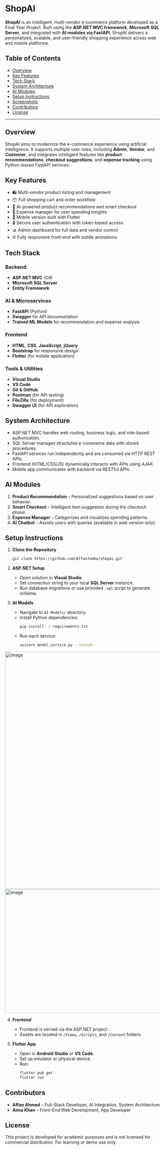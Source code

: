 # ShopAI

**ShopAI** is an intelligent, multi-vendor e-commerce platform developed as a Final Year Project. Built using the **ASP.NET MVC framework**, **Microsoft SQL Server**, and integrated with **AI modules via FastAPI**, ShopAI delivers a personalized, scalable, and user-friendly shopping experience across web and mobile platforms.

## Table of Contents
- [Overview](#overview)
- [Key Features](#key-features)
- [Tech Stack](#tech-stack)
- [System Architecture](#system-architecture)
- [AI Modules](#ai-modules)
- [Setup Instructions](#setup-instructions)
- [Screenshots](#screenshots)
- [Contributors](#contributors)
- [License](#license)

---

## Overview

ShopAI aims to modernize the e-commerce experience using artificial intelligence. It supports multiple user roles, including **Admin**, **Vendor**, and **Customer**, and integrates intelligent features like **product recommendations**, **checkout suggestions**, and **expense tracking** using Python-based FastAPI services.

## Key Features

- 🛍️ Multi-vendor product listing and management  
- 📦 Full shopping cart and order workflow  
- 🤖 AI-powered product recommendations and smart checkout  
- 💸 Expense manager for user spending insights  
- 📱 Mobile version built with Flutter  
- 🔒 Secure user authentication with token-based access  
- 📊 Admin dashboard for full data and vendor control  
- 🌐 Fully responsive front-end with subtle animations

## Tech Stack

### Backend
- **ASP.NET MVC** (C#)
- **Microsoft SQL Server**
- **Entity Framework**

### AI & Microservices
- **FastAPI** (Python)
- **Swagger** for API documentation
- **Trained ML Models** for recommendation and expense analysis

### Frontend
- **HTML**, **CSS**, **JavaScript**, **jQuery**
- **Bootstrap** for responsive design
- **Flutter** (for mobile application)

### Tools & Utilities
- **Visual Studio**
- **VS Code**
- **Git & GitHub**
- **Postman** (for API testing)
- **FileZilla** (for deployment)
- **Swagger UI** (for API exploration)

## System Architecture

- ASP.NET MVC handles web routing, business logic, and role-based authorization.
- SQL Server manages structured e-commerce data with stored procedures.
- FastAPI services run independently and are consumed via HTTP REST APIs.
- Frontend (HTML/CSS/JS) dynamically interacts with APIs using AJAX.
- Mobile app communicates with backend via RESTful APIs.

## AI Modules

1. **Product Recommendation** – Personalized suggestions based on user behavior.
2. **Smart Checkout** – Intelligent item suggestion during the checkout phase.
3. **Expense Manager** – Categorizes and visualizes spending patterns.
4. **AI Chatbot** – Assists users with queries (available in web version only).

## Setup Instructions

1. **Clone the Repository**
   ```bash
   git clone https://github.com/AffanJumbo/shopai.git
   ```

2. **ASP.NET Setup**
   - Open solution in **Visual Studio**.
   - Set connection string to your local **SQL Server** instance.
   - Run database migrations or use provided `.sql` script to generate schema.

3. **AI Models**
   - Navigate to `AI-Models/` directory.
   - Install Python dependencies:
     ```bash
     pip install -r requirements.txt
     ```
   - Run each service:
     ```bash
     uvicorn model_service.py --reload
     ```

<img width="975" height="773" alt="image" src="https://github.com/user-attachments/assets/83cfb16e-14f7-4b20-b1e2-bb95ff8f7534" />

<img width="758" height="403" alt="image" src="https://github.com/user-attachments/assets/c061be4b-132f-4096-b19c-689d9601af2f" />


4. **Frontend**
   - Frontend is served via the ASP.NET project.
   - Assets are located in `/Views`, `/Scripts`, and `/Content` folders.

5. **Flutter App**
   - Open in **Android Studio** or **VS Code**.
   - Set up emulator or physical device.
   - Run:
     ```bash
     flutter pub get
     flutter run
     ```


## Contributors

- **Affan Ahmed** – Full-Stack Developer, AI Integration, System Architecture  
- **Aima Khan** – Front-End Web Development, App Developer

## License

This project is developed for academic purposes and is not licensed for commercial distribution. For learning or demo use only.
